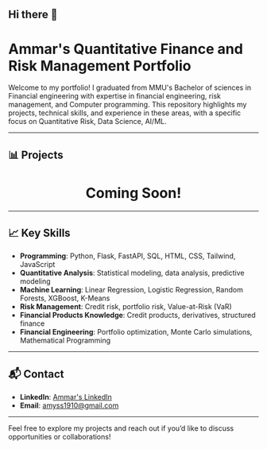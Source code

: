 ## Hi there 👋

# Ammar's Quantitative Finance and Risk Management Portfolio

Welcome to my portfolio! I graduated from MMU's Bachelor of sciences in Financial engineering with expertise in financial engineering, risk management, and Computer programming. This repository highlights my projects, technical skills, and experience in these areas, with a specific focus on Quantitative Risk, Data Science, AI/ML.

---

## 📊 Projects
<center><h1>Coming Soon!</h1></center>

---

## 📈 Key Skills

- **Programming**: Python, Flask, FastAPI, SQL, HTML, CSS, Tailwind, JavaScript 
- **Quantitative Analysis**: Statistical modeling, data analysis, predictive modeling
- **Machine Learning**: Linear Regression, Logistic Regression, Random Forests, XGBoost, K-Means
- **Risk Management**: Credit risk, portfolio risk, Value-at-Risk (VaR)
- **Financial Products Knowledge**: Credit products, derivatives, structured finance
- **Financial Engineering**: Portfolio optimization, Monte Carlo simulations, Mathematical Programming

---

## 📬 Contact

- **LinkedIn**: [Ammar's LinkedIn](https://www.linkedin.com/in/ammar-yasser-32928a205/)
- **Email**: amyss1910@gmail.com

---

Feel free to explore my projects and reach out if you’d like to discuss opportunities or collaborations!
